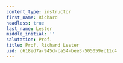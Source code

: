 ```yaml
---
content_type: instructor
first_name: Richard
headless: true
last_name: Lester
middle_initial: ''
salutation: Prof.
title: Prof. Richard Lester
uid: c618ed7a-945d-ca54-bee3-505059ec11c4
---
```

